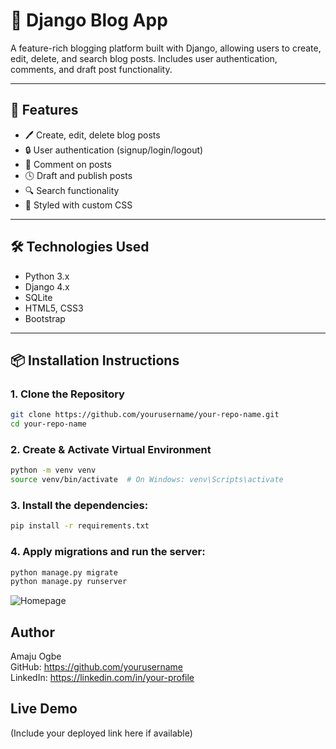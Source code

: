 # 📝 Django Blog App

A feature-rich blogging platform built with Django, allowing users to create, edit, delete, and search blog posts. Includes user authentication, comments, and draft post functionality.

---

## 🚀 Features

- 🖊️ Create, edit, delete blog posts
- 🔒 User authentication (signup/login/logout)
- 💬 Comment on posts
- 🕓 Draft and publish posts
- 🔍 Search functionality
- 🎨 Styled with custom CSS

---

## 🛠️ Technologies Used

- Python 3.x
- Django 4.x
- SQLite 
- HTML5, CSS3
- Bootstrap 

---

## 📦 Installation Instructions

### 1. Clone the Repository
```bash
git clone https://github.com/yourusername/your-repo-name.git
cd your-repo-name
```
### 2. Create & Activate Virtual Environment
```bash
python -m venv venv
source venv/bin/activate  # On Windows: venv\Scripts\activate
```

### 3. Install the dependencies:
```bash
pip install -r requirements.txt
```
### 4. Apply migrations and run the server:
```bash
python manage.py migrate
python manage.py runserver
```

![Homepage](screenshots/homepage.png)



## Author

Amaju Ogbe  
GitHub: https://github.com/yourusername  
LinkedIn: https://linkedin.com/in/your-profile  



## Live Demo

(Include your deployed link here if available)
